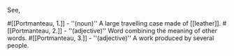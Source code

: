 See,

#[[Portmanteau, 1.]] - ''(noun)'' A large travelling case made of [[leather]].
#[[Portmanteau, 2.]] - ''(adjective)'' Word combining the meaning of other words.
#[[Portmanteau, 3.]] - ''(adjective)'' A work produced by several people.